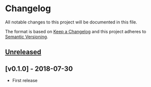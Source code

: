 # Changelog
All notable changes to this project will be documented in this file.

The format is based on [Keep a Changelog](http://keepachangelog.com/en/1.0.0/)
and this project adheres to [Semantic Versioning](http://semver.org/spec/v2.0.0.html).

## [Unreleased]

## [v0.1.0] - 2018-07-30
- First release

[Unreleased]: https://github.com/cumulus-nasa/cumulus/compare/v0.1.0...HEAD
[v2.0.0]: https://github.com/developmentseed/lambda-ecs-runner/compare/7861802f1fa171d60f66530f51f5c248f84269d9...v0.1.0